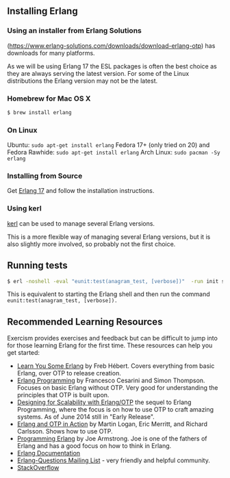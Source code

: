 ## Installing Erlang

### Using an installer from Erlang Solutions

(https://www.erlang-solutions.com/downloads/download-erlang-otp) has downloads for
many platforms.

As we will be using Erlang 17 the ESL packages is often the best choice as they are
always serving the latest version. For some of the Linux distributions the Erlang
version may not be the latest.

### Homebrew for Mac OS X

```bash
$ brew install erlang
```

### On Linux

Ubuntu: `sudo apt-get install erlang`
Fedora 17+ (only tried on 20) and Fedora Rawhide: `sudo apt-get install erlang`
Arch Linux: `sudo pacman -Sy erlang` 

### Installing from Source

Get [Erlang 17](http://www.erlang.org/download.html) and follow the installation
instructions.


### Using kerl 

[kerl](https://github.com/spawngrid/kerl) can be used to manage several Erlang
versions.

This is a more flexible way of managing several Erlang versions, but it is also
slightly more involved, so probably not the first choice.

## Running tests

```bash
$ erl -noshell -eval "eunit:test(anagram_test, [verbose])"  -run init stop
```

This is equivalent to starting the Erlang shell and then run the command
`eunit:test(anagram_test, [verbose]).` 


## Recommended Learning Resources

Exercism provides exercises and feedback but can be difficult to jump into for those
learning Erlang for the first time. These resources can help you get started:

* [Learn You Some Erlang](http://learnyousomeerlang.com) by Freb Hébert. Covers
  everything from basic Erlang, over OTP to release creation.
* [Erlang Programming](http://shop.oreilly.com/product/9780596518189.do) by Francesco
  Cesarini and Simon Thompson. Focuses on basic Erlang without OTP. Very good for
  understanding the principles that OTP is built upon.
*
  [Designing for Scalability with Erlang/OTP](http://shop.oreilly.com/product/0636920024149.do)
  the sequel to Erlang Programming, where the focus is on how to use OTP to craft
  amazing systems. As of June 2014 still in "Early Release".
* [Erlang and OTP in Action](http://manning.com/logan/) by Martin Logan, Eric
  Merritt, and Richard Carlsson. Shows how to use OTP.
* [Programming Erlang](http://shop.oreilly.com/product/9781937785536.do) by Joe
  Armstrong. Joe is one of the fathers of Erlang and has a good focus on how to think
  in Erlang.
* [Erlang Documentation](http://www.erlang.org/doc.html)
* [Erlang-Questions Mailing List](http://erlang.org/pipermail/erlang-questions/) -
  very friendly and helpful community.
* [StackOverflow](http://stackoverflow.com/)
